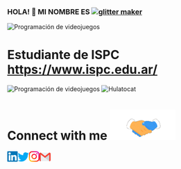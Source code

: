 ### HOLA! 👋  MI NOMBRE ES <a href="https://picasion.com/gl/gmsm/"><img src="https://i.picasion.com/gl/92/gmsm.gif" width="200" height="31" border="0" alt="glitter maker" /></a><br />

<img class="alignnone size-full wp-image-8007 entered lazyloaded" src="https://octodex.github.com/images/mona-the-rivetertocat.png" alt="Programación de videojuegos" width="200" height="230" data-lazy-src="[https://experienciajoven.com/wp-content/uploads/2020/11/programacion_gamer_001.gif](https://octodex.github.com/images/mona-the-rivetertocat.png)" data-ll-status="loaded">


# Estudiante de ISPC https://www.ispc.edu.ar/

<img class="alignnone size-full wp-image-8007 entered lazyloaded" src="https://experienciajoven.com/wp-content/uploads/2020/11/programacion_gamer_001.gif" alt="Programación de videojuegos" width="700" height="330" data-lazy-src="https://experienciajoven.com/wp-content/uploads/2020/11/programacion_gamer_001.gif" data-ll-status="loaded">

<img class="d-block width-fit height-auto rounded-1" src="/images/hula_loop_octodex03.gif" data-src="/images/hula_loop_octodex03.gif" data-srcset="/images/hula_loop_octodex03.gif 1x" alt="Hulatocat" width="300" height="400" srcset="/images/hula_loop_octodex03.gif 1x">


# Connect with me <img src="https://github.com/SatYu26/SatYu26/blob/master/Assets/Handshake.gif?raw=true" height="70px">
  <a href="https://www.linkedin.com/">
    <img align="left" alt="Satyam Goyal | Linkedin" width="24px" src="https://github.com/SatYu26/SatYu26/blob/master/Assets/Linkedin.svg" />
  </a> &nbsp;&nbsp;
  <a href="https://twitter.com">
    <img align="left" alt="Satyam Goyal | Twitter" width="26px" src="https://github.com/SatYu26/SatYu26/blob/master/Assets/Twitter.svg" />
  </a> &nbsp;&nbsp;
  <a href="https://www.instagram.com">
    <img align="left" alt="Satyam Goyal | Instagram" width="24px" src="https://github.com/SatYu26/SatYu26/blob/master/Assets/Instagram.svg" />
  </a> &nbsp;&nbsp;
  <a href="mailto:rosanagq@gmail.com">
    <img align="left" alt="Satyam Goyal | Gmail" width="26px" src="https://github.com/SatYu26/SatYu26/blob/master/Assets/Gmail.svg" />
  </a>
